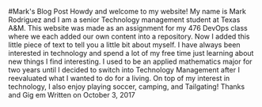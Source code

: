 #Mark's Blog Post
Howdy and welcome to my website! My name is Mark Rodriguez and I am a senior Technology management student at Texas A&M. This website was made as an assignment for my 476 DevOps class where we each added our own content into a repository. Now I added this little piece of text to tell you a little bit about myself. I have always been interested in technology and spend a lot of my free time just learning about new things I find interesting. I used to be an applied mathematics major for two years until I decided to switch into Technology Management after I reevaluated what I wanted to do for a living. On top of my interest in technology, I also enjoy playing soccer, camping, and Tailgating! Thanks and Gig em
Written on October 3, 2017



